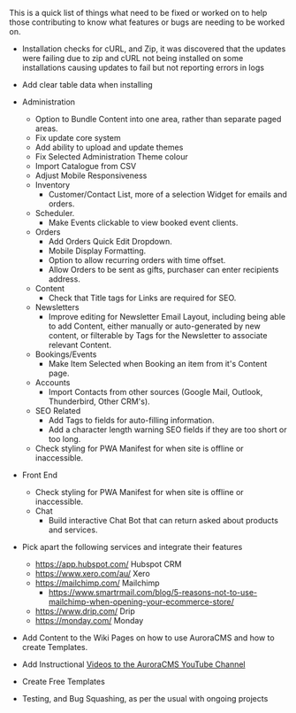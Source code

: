 This is a quick list of things what need to be fixed or worked on to help those contributing to know what features or bugs are needing to be worked on.

- Installation checks for cURL, and Zip, it was discovered that the updates were failing due to zip and cURL not being installed on some installations causing updates to fail but not reporting errors in logs
- Add clear table data when installing
- Administration
  - Option to Bundle Content into one area, rather than separate paged areas.
  - Fix update core system
  - Add ability to upload and update themes
  - Fix Selected Administration Theme colour
  - Import Catalogue from CSV
  - Adjust Mobile Responsiveness
  - Inventory
    - Customer/Contact List, more of a selection Widget for emails and orders.
  - Scheduler.
    - Make Events clickable to view booked event clients.
  - Orders
    - Add Orders Quick Edit Dropdown.
    - Mobile Display Formatting.
    - Option to allow recurring orders with time offset.
    - Allow Orders to be sent as gifts, purchaser can enter recipients address.
  - Content
    - Check that Title tags for Links are required for SEO.
  - Newsletters
    - Improve editing for Newsletter Email Layout, including being able to add Content, either manually or auto-generated by new content, or filterable by Tags for the Newsletter to associate relevant Content.
  - Bookings/Events
    - Make Item Selected when Booking an item from it's Content page.
  - Accounts
    - Import Contacts from other sources (Google Mail, Outlook, Thunderbird, Other CRM's).
  - SEO Related
    - Add Tags to fields for auto-filling information.
    - Add a character length warning SEO fields if they are too short or too long.
  - Check styling for PWA Manifest for when site is offline or inaccessible.
- Front End
  - Check styling for PWA Manifest for when site is offline or inaccessible.
  - Chat
    - Build interactive Chat Bot that can return asked about products and services.
- Pick apart the following services and integrate their features
  - https://app.hubspot.com/ Hubspot CRM
  - https://www.xero.com/au/ Xero
  - https://mailchimp.com/ Mailchimp
    - https://www.smartrmail.com/blog/5-reasons-not-to-use-mailchimp-when-opening-your-ecommerce-store/
  - https://www.drip.com/ Drip
  - https://monday.com/ Monday

- Add Content to the Wiki Pages on how to use AuroraCMS and how to create Templates.
- Add Instructional [Videos to the AuroraCMS YouTube Channel](https://www.youtube.com/channel/UC9vFbrBKmnSgf8TNUBvDX2Q)
- Create Free Templates
- Testing, and Bug Squashing, as per the usual with ongoing projects
